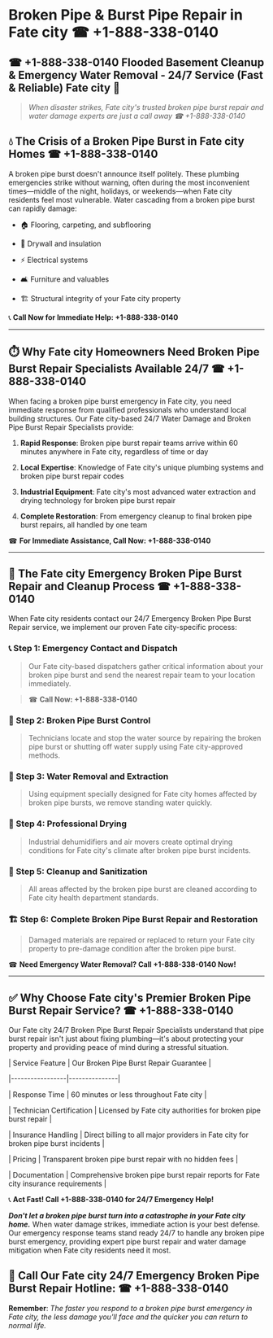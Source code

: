 # Broken Pipe & Burst Pipe Repair in Fate city ☎ +1-888-338-0140  
## ☎ +1-888-338-0140 Flooded Basement Cleanup & Emergency Water Removal - 24/7 Service (Fast & Reliable) Fate city 🚨  

> *When disaster strikes, Fate city's trusted broken pipe burst repair and water damage experts are just a call away ☎ +1-888-338-0140*  

## 💧 The Crisis of a Broken Pipe Burst in Fate city Homes ☎ +1-888-338-0140  

A broken pipe burst doesn't announce itself politely. These plumbing emergencies strike without warning, often during the most inconvenient times—middle of the night, holidays, or weekends—when Fate city residents feel most vulnerable. Water cascading from a broken pipe burst can rapidly damage:  

* 🏠 Flooring, carpeting, and subflooring  
* 🧱 Drywall and insulation  
* ⚡ Electrical systems  
* 🛋️ Furniture and valuables  
* 🏗️ Structural integrity of your Fate city property  

📞 **Call Now for Immediate Help: +1-888-338-0140**  

---  

## ⏱️ Why Fate city Homeowners Need Broken Pipe Burst Repair Specialists Available 24/7 ☎ +1-888-338-0140  

When facing a broken pipe burst emergency in Fate city, you need immediate response from qualified professionals who understand local building structures. Our Fate city-based 24/7 Water Damage and Broken Pipe Burst Repair Specialists provide:  

1. **Rapid Response**: Broken pipe burst repair teams arrive within 60 minutes anywhere in Fate city, regardless of time or day  
2. **Local Expertise**: Knowledge of Fate city's unique plumbing systems and broken pipe burst repair codes  
3. **Industrial Equipment**: Fate city's most advanced water extraction and drying technology for broken pipe burst repair  
4. **Complete Restoration**: From emergency cleanup to final broken pipe burst repairs, all handled by one team  

☎ **For Immediate Assistance, Call Now: +1-888-338-0140**  

---  

## 🔧 The Fate city Emergency Broken Pipe Burst Repair and Cleanup Process ☎ +1-888-338-0140  

When Fate city residents contact our 24/7 Emergency Broken Pipe Burst Repair service, we implement our proven Fate city-specific process:  

### 📞 Step 1: Emergency Contact and Dispatch  
> Our Fate city-based dispatchers gather critical information about your broken pipe burst and send the nearest repair team to your location immediately.  
> ☎ **Call Now: +1-888-338-0140**  

### 🚿 Step 2: Broken Pipe Burst Control  
> Technicians locate and stop the water source by repairing the broken pipe burst or shutting off water supply using Fate city-approved methods.  

### 🌊 Step 3: Water Removal and Extraction  
> Using equipment specially designed for Fate city homes affected by broken pipe bursts, we remove standing water quickly.  

### 💨 Step 4: Professional Drying  
> Industrial dehumidifiers and air movers create optimal drying conditions for Fate city's climate after broken pipe burst incidents.  

### 🧼 Step 5: Cleanup and Sanitization  
> All areas affected by the broken pipe burst are cleaned according to Fate city health department standards.  

### 🏗️ Step 6: Complete Broken Pipe Burst Repair and Restoration  
> Damaged materials are repaired or replaced to return your Fate city property to pre-damage condition after the broken pipe burst.  

☎ **Need Emergency Water Removal? Call +1-888-338-0140 Now!**  

---  

## ✅ Why Choose Fate city's Premier Broken Pipe Burst Repair Service? ☎ +1-888-338-0140  

Our Fate city 24/7 Broken Pipe Burst Repair Specialists understand that pipe burst repair isn't just about fixing plumbing—it's about protecting your property and providing peace of mind during a stressful situation.  

| Service Feature | Our Broken Pipe Burst Repair Guarantee |  
|-----------------|---------------|  
| Response Time | 60 minutes or less throughout Fate city |  
| Technician Certification | Licensed by Fate city authorities for broken pipe burst repair |  
| Insurance Handling | Direct billing to all major providers in Fate city for broken pipe burst incidents |  
| Pricing | Transparent broken pipe burst repair with no hidden fees |  
| Documentation | Comprehensive broken pipe burst repair reports for Fate city insurance requirements |  

📞 **Act Fast! Call +1-888-338-0140 for 24/7 Emergency Help!**  

***Don't let a broken pipe burst turn into a catastrophe in your Fate city home.*** When water damage strikes, immediate action is your best defense. Our emergency response teams stand ready 24/7 to handle any broken pipe burst emergency, providing expert pipe burst repair and water damage mitigation when Fate city residents need it most.  

## 📱 Call Our Fate city 24/7 Emergency Broken Pipe Burst Repair Hotline: ☎ +1-888-338-0140  

**Remember**: *The faster you respond to a broken pipe burst emergency in Fate city, the less damage you'll face and the quicker you can return to normal life.*